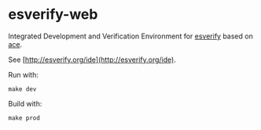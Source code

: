 esverify-web
============

Integrated Development and Verification Environment for [esverify](https://github.com/levjj/esverify)
based on [ace](http://ace.c9.io/).

See [http://esverify.org/ide](http://esverify.org/ide).

Run with:

    make dev

Build with:

    make prod
